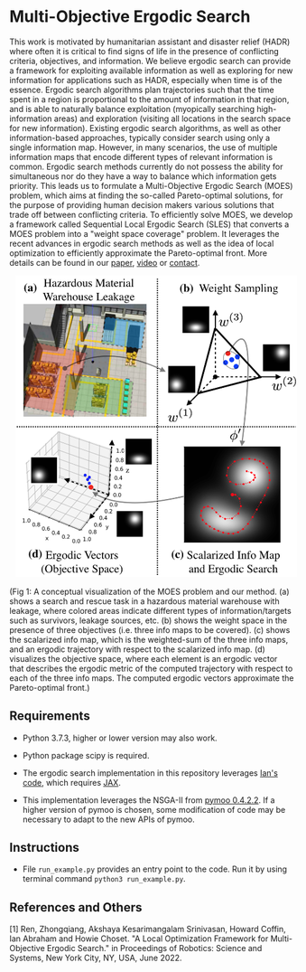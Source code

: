 # Multi-Objective Ergodic Search

This work is motivated by humanitarian assistant and disaster relief (HADR) where often it is critical to find signs of life in the presence of conflicting criteria, objectives, and information. 
We believe ergodic search can provide a framework for exploiting available information as well as exploring for new information for applications such as HADR, especially when time is of the essence. 
Ergodic search algorithms plan trajectories such that the time spent in a region is proportional to the amount of information in that region, and is able to naturally balance exploitation (myopically searching high-information areas) and exploration (visiting all locations in the search space for new information).
Existing ergodic search algorithms, as well as other information-based approaches, typically consider search using only a single information map.
However, in many scenarios, the use of multiple information maps that encode different types of relevant information is common. 
Ergodic search methods currently do not possess the ability for simultaneous nor do they have a way to balance which information gets priority.
This leads us to formulate a Multi-Objective Ergodic Search (MOES) problem, which aims at finding the so-called Pareto-optimal solutions, for the purpose of providing human decision makers various solutions that trade off between conflicting criteria.
To efficiently solve MOES, we develop a framework called Sequential Local Ergodic Search (SLES) that converts a MOES problem into a "weight space coverage" problem. It leverages the recent advances in ergodic search methods as well as the idea of local optimization to efficiently approximate the Pareto-optimal front.
More details can be found in our [paper](http://www.roboticsproceedings.org/rss18/p052.pdf), [video](https://youtu.be/SEkwti-pGjE) or [contact](https://wonderren.github.io/).

<p align="center">
<img src="https://github.com/wonderren/wonderren.github.io/blob/master/images/fig_moes_overview.png" alt="" hspace="10" width=500 style=" border: #FFFFFF 2px none;">
</p>

(Fig 1: A conceptual visualization of the MOES problem and our method. (a) shows a search and rescue task in a hazardous material warehouse with leakage, where colored areas indicate different types of information/targets such as survivors, leakage sources, etc. (b) shows the weight space in the presence of three objectives (i.e. three info maps to be covered). (c) shows the scalarized info map, which is the weighted-sum of the three info maps, and an ergodic trajectory with respect to the scalarized info map. (d) visualizes the objective space, where each element is an ergodic vector that describes the ergodic metric of the computed trajectory with respect to each of the three info maps. The computed ergodic vectors approximate the Pareto-optimal front.)


## Requirements

* Python 3.7.3, higher or lower version may also work.

* Python package scipy is required.

* The ergodic search implementation in this repository leverages [Ian's code](https://github.com/i-abr/ErgodicControl), which requires [JAX](https://jax.readthedocs.io/en/latest/notebooks/quickstart.html).

* This implementation leverages the NSGA-II from [pymoo 0.4.2.2](https://pymoo.org/). If a higher version of pymoo is chosen, some modification of code may be necessary to adapt to the new APIs of pymoo.


## Instructions

* File `run_example.py` provides an entry point to the code. Run it by using terminal command `python3 run_example.py`.


## References and Others

[1] Ren, Zhongqiang, Akshaya Kesarimangalam Srinivasan, Howard Coffin, Ian Abraham and Howie Choset. "A Local Optimization Framework for Multi-Objective Ergodic Search." in Proceedings of Robotics: Science and Systems, New York City, NY, USA, June 2022.

